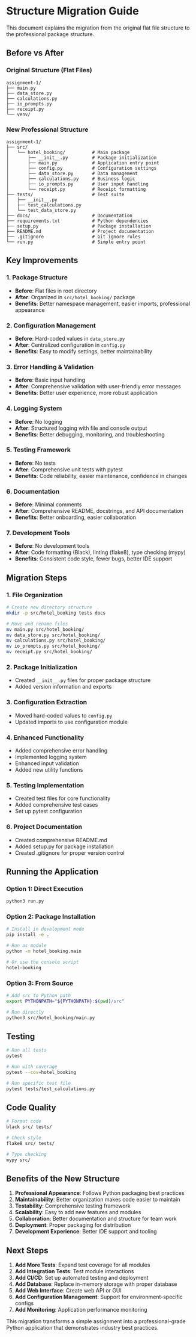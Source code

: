 # Structure Migration Guide

This document explains the migration from the original flat file structure to the professional package structure.

## Before vs After

### Original Structure (Flat Files)

```
assignment-1/
├── main.py
├── data_store.py
├── calculations.py
├── io_prompts.py
├── receipt.py
└── venv/
```

### New Professional Structure

```
assignment-1/
├── src/
│   └── hotel_booking/          # Main package
│       ├── __init__.py         # Package initialization
│       ├── main.py             # Application entry point
│       ├── config.py           # Configuration settings
│       ├── data_store.py       # Data management
│       ├── calculations.py     # Business logic
│       ├── io_prompts.py       # User input handling
│       └── receipt.py          # Receipt formatting
├── tests/                      # Test suite
│   ├── __init__.py
│   ├── test_calculations.py
│   └── test_data_store.py
├── docs/                       # Documentation
├── requirements.txt            # Python dependencies
├── setup.py                    # Package installation
├── README.md                   # Project documentation
├── .gitignore                  # Git ignore rules
└── run.py                      # Simple entry point
```

## Key Improvements

### 1. **Package Structure**

- **Before**: Flat files in root directory
- **After**: Organized in `src/hotel_booking/` package
- **Benefits**: Better namespace management, easier imports, professional appearance

### 2. **Configuration Management**

- **Before**: Hard-coded values in `data_store.py`
- **After**: Centralized configuration in `config.py`
- **Benefits**: Easy to modify settings, better maintainability

### 3. **Error Handling & Validation**

- **Before**: Basic input handling
- **After**: Comprehensive validation with user-friendly error messages
- **Benefits**: Better user experience, more robust application

### 4. **Logging System**

- **Before**: No logging
- **After**: Structured logging with file and console output
- **Benefits**: Better debugging, monitoring, and troubleshooting

### 5. **Testing Framework**

- **Before**: No tests
- **After**: Comprehensive unit tests with pytest
- **Benefits**: Code reliability, easier maintenance, confidence in changes

### 6. **Documentation**

- **Before**: Minimal comments
- **After**: Comprehensive README, docstrings, and API documentation
- **Benefits**: Better onboarding, easier collaboration

### 7. **Development Tools**

- **Before**: No development tools
- **After**: Code formatting (Black), linting (flake8), type checking (mypy)
- **Benefits**: Consistent code style, fewer bugs, better IDE support

## Migration Steps

### 1. **File Organization**

```bash
# Create new directory structure
mkdir -p src/hotel_booking tests docs

# Move and rename files
mv main.py src/hotel_booking/
mv data_store.py src/hotel_booking/
mv calculations.py src/hotel_booking/
mv io_prompts.py src/hotel_booking/
mv receipt.py src/hotel_booking/
```

### 2. **Package Initialization**

- Created `__init__.py` files for proper package structure
- Added version information and exports

### 3. **Configuration Extraction**

- Moved hard-coded values to `config.py`
- Updated imports to use configuration module

### 4. **Enhanced Functionality**

- Added comprehensive error handling
- Implemented logging system
- Enhanced input validation
- Added new utility functions

### 5. **Testing Implementation**

- Created test files for core functionality
- Added comprehensive test cases
- Set up pytest configuration

### 6. **Project Documentation**

- Created comprehensive README.md
- Added setup.py for package installation
- Created .gitignore for proper version control

## Running the Application

### Option 1: Direct Execution

```bash
python3 run.py
```

### Option 2: Package Installation

```bash
# Install in development mode
pip install -e .

# Run as module
python -m hotel_booking.main

# Or use the console script
hotel-booking
```

### Option 3: From Source

```bash
# Add src to Python path
export PYTHONPATH="${PYTHONPATH}:$(pwd)/src"

# Run directly
python3 src/hotel_booking/main.py
```

## Testing

```bash
# Run all tests
pytest

# Run with coverage
pytest --cov=hotel_booking

# Run specific test file
pytest tests/test_calculations.py
```

## Code Quality

```bash
# Format code
black src/ tests/

# Check style
flake8 src/ tests/

# Type checking
mypy src/
```

## Benefits of the New Structure

1. **Professional Appearance**: Follows Python packaging best practices
2. **Maintainability**: Better organization makes code easier to maintain
3. **Testability**: Comprehensive testing framework
4. **Scalability**: Easy to add new features and modules
5. **Collaboration**: Better documentation and structure for team work
6. **Deployment**: Proper packaging for distribution
7. **Development Experience**: Better IDE support and tooling

## Next Steps

1. **Add More Tests**: Expand test coverage for all modules
2. **Add Integration Tests**: Test module interactions
3. **Add CI/CD**: Set up automated testing and deployment
4. **Add Database**: Replace in-memory storage with proper database
5. **Add Web Interface**: Create web API or GUI
6. **Add Configuration Management**: Support for environment-specific configs
7. **Add Monitoring**: Application performance monitoring

This migration transforms a simple assignment into a professional-grade Python application that demonstrates industry best practices.
